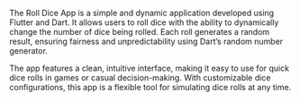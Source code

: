 The Roll Dice App is a simple and dynamic application developed using Flutter and Dart. It allows users to roll dice with the ability to dynamically change the number of dice being rolled. Each roll generates a random result, ensuring fairness and unpredictability using Dart’s random number generator.

The app features a clean, intuitive interface, making it easy to use for quick dice rolls in games or casual decision-making. With customizable dice configurations, this app is a flexible tool for simulating dice rolls at any time.

